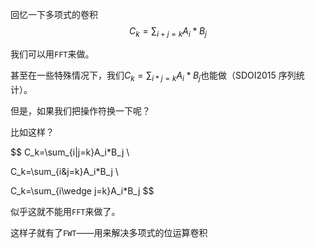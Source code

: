 



回忆一下多项式的卷积
$$
C_k = \sum_{i+j=k} A_i * B_j
$$


我们可以用`FFT`来做。

甚至在一些特殊情况下，我们$C_k = \sum_{i*j=k} A_i * B_j$也能做（SDOI2015 序列统计）。

但是，如果我们把操作符换一下呢？

比如这样？

$$
C_k=\sum_{i|j=k}A_i*B_j \\

C_k=\sum_{i\&j=k}A_i*B_j \\ 

C_k=\sum_{i\wedge j=k}A_i*B_j
$$


似乎这就不能用`FFT`来做了。

这样子就有了`FWT`——用来解决多项式的位运算卷积